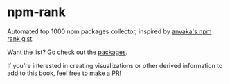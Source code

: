 # npm-rank

Automated top 1000 npm packages collector, inspired by [anvaka's npm rank gist](https://gist.github.com/anvaka/8e8fa57c7ee1350e3491).

Want the list? Go check out the [packages](./PACKAGES.md).

If you're interested in creating visualizations or other derived information to add to this book, feel free to [make a PR](https://github.com/LeoDog896/npm-rank)!